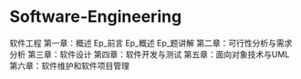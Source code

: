 # Software-Engineering
软件工程
第一章：概述 Ep_前言 Ep_概述 Ep_题讲解
第二章：可行性分析与需求分析 
第三章：软件设计
第四章：软件开发与测试
第五章：面向对象技术与UML
第六章：软件维护和软件项目管理

